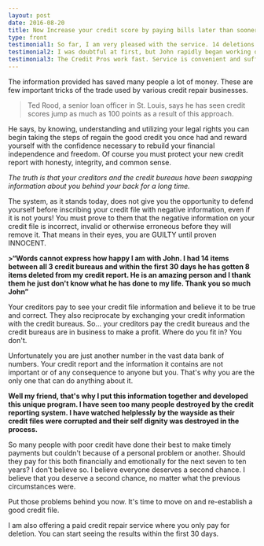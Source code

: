```yaml
---
layout: post
date: 2016-08-20
title: Now Increase your credit score by paying bills later than sooner
type: front
testimonial1: So far, I am very pleased with the service. 14 deletions after the first round of disputes. Pretty awesome!
testimonial2: I was doubtful at first, but John rapidly began working on improving my credit scores. Seeing an improving credit profile took all my doubts away.
testimonial3: The Credit Pros work fast. Service is convenient and sufficient. Results are seen in the first 30 days and as you continue with them your credit score will raise. Monthly payments are affordable.
---
```


The information provided has saved many people a lot of money. These are few important tricks of the trade used by various credit repair businesses.

> Ted Rood, a senior loan officer in St. Louis, says he has seen credit scores jump as much as 100 points as a result of this approach.

He says, by knowing, understanding and utilizing your legal rights you can begin taking the steps of regain the good credit you once had and reward yourself with the confidence necessary to rebuild your financial independence and freedom. Of course you must protect your new credit report with honesty, integrity, and common sense.

*The truth is that your creditors and the credit bureaus have been swapping information about you behind your back for a long time.*

The system, as it stands today, does not give you the opportunity to defend yourself before inscribing your credit file with negative information, even if it is not yours! You must prove to them that the negative information on your credit file is incorrect, invalid or otherwise erroneous before they will remove it. That means in their eyes, you are GUILTY until proven INNOCENT.

**>“Words cannot express how happy I am with John. I had 14 items between all 3 credit bureaus and within the first 30 days he has gotten 8 items deleted from my credit report. He is an amazing person and I thank them he just don't know what he has done to my life. Thank you so much John”**

Your creditors pay to see your credit file information and believe it to be true and correct. They also reciprocate by exchanging your credit information with the credit bureaus. So... your creditors pay the credit bureaus and the credit bureaus are in business to make a profit. Where do you fit in? You don't.

Unfortunately you are just another number in the vast data bank of numbers. Your credit report and the information it contains are not important or of any consequence to anyone but you. That's why you are the only one that can do anything about it. 

**Well my friend, that's why I put this information together and developed this unique program. I have seen too many people destroyed by the credit reporting system. I have watched helplessly by the wayside as their credit files were corrupted and their self dignity was destroyed in the process.**

So many people with poor credit have done their best to make timely payments but couldn't because of a personal problem or another. Should they pay for this both financially and emotionally for the next seven to ten years? I don't believe so. I believe everyone deserves a second chance. I believe that you deserve a second chance, no matter what the previous circumstances were. 

Put those problems behind you now. It's time to move on and re-establish a good credit file.

I am also offering a paid credit repair service where you only pay for deletion. You can start seeing the results within the first 30 days.
